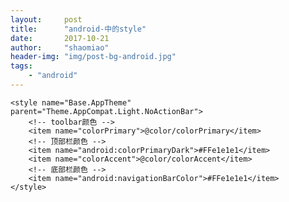 ```yaml
---
layout:     post
title:      "android-中的style"
date:       2017-10-21
author:     "shaomiao"
header-img: "img/post-bg-android.jpg"
tags:
    - "android"
---
```

	<style name="Base.AppTheme" parent="Theme.AppCompat.Light.NoActionBar">
		<!-- toolbar颜色 -->
		<item name="colorPrimary">@color/colorPrimary</item>
		<!-- 顶部栏颜色 -->
		<item name="android:colorPrimaryDark">#FFe1e1e1</item>
		<item name="colorAccent">@color/colorAccent</item>
		<!-- 底部栏颜色 -->
		<item name="android:navigationBarColor">#FFe1e1e1</item>
	</style>


